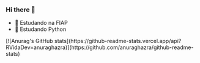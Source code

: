 ### Hi there 👋

- 🔭 Estudando na FIAP
- 🌱 Estudando Python

<div>
  [![Anurag's GitHub stats](https://github-readme-stats.vercel.app/api?RVidaDev=anuraghazra)](https://github.com/anuraghazra/github-readme-stats)
</div>

